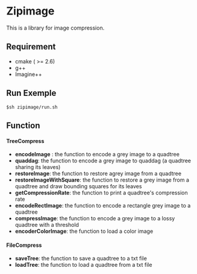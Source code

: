 # Zipimage

This is a library for image compression. 

## Requirement

* cmake ( >= 2.6)
* g++
* Imagine++

## Run Exemple

```
$sh zipimage/run.sh
```

## Function

#### TreeCompress

* __encodeImage__ : the function to encode a grey image to a quadtree
* __quaddag__: the function to encode a grey image to quaddag (a quadtree sharing its leaves)
* __restoreImage__: the function to restore agrey image from a quadtree
* __restoreImageWithSquare__: the function to restore a grey image from a quadtree and draw bounding squares for its leaves
* __getCompressionRate__: the function to print a quadtree's compression rate
* __encodeRectImage__: the function to encode a rectangle grey image to a quadtree
* __compressImage__:  the function to encode a grey image to a lossy quadtree with a threshold
* __encoderColorImage__:  the function to load a color image

#### FileCompress

* __saveTree__: the function to save a quadtree to a txt file
* __loadTree__: the function to load a quadtree from a txt file
